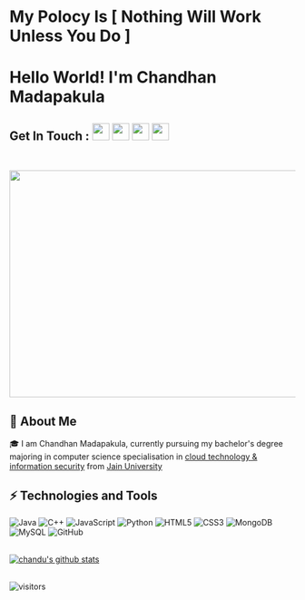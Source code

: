 #      My Polocy Is           [  Nothing Will Work Unless You Do ]


<h1>Hello World! I'm Chandhan Madapakula</h1> 

## Get In Touch : <a href="https://www.linkedin.com/in/guru-sai-chandhan-m-3a5820205/"> <img src="https://freepngimg.com/thumb/linkedin/4-2-linkedin-png-pic-thumb.png" width="30"></a> <a href="https://github.com/chandu916"><img src="https://encrypted-tbn0.gstatic.com/images?q=tbn:ANd9GcRzzWD7NJzihzWES4l0G00aUOMEqi0kGQC2W9_XoR_p2MLROuavttls3zBEWUrVagE1pXA&usqp=CAU" width="30"></a>  <a href="https://www.facebook.com/chandhan.chandu.5811"><img src="https://marianmissionaries.org/wp-content/uploads/2020/04/facebook-logo-icon-file-facebook-icon-svg-wikimedia-commons-4.png" width="30"></a>  <a href="mailto:cchandhan021@gmail.com" width="30"><img src="https://upload.wikimedia.org/wikipedia/commons/thumb/0/0b/Logo_Gmail_%282015-2020%29.svg/1280px-Logo_Gmail_%282015-2020%29.svg.png" width="30"></a>




 <br>
<p align="center"> <img src="https://www.straightnewsonline.com/wp-content/uploads/2020/05/depositphotos_65076917-stock-photo-hacker-and-terrorism-fight.jpg" height="400px" width="8000px"></p>

## 🚀 About Me 

🎓 I am Chandhan Madapakula, currently pursuing my bachelor's degree majoring in computer science specialisation in [cloud technology & information security](https://set.jainuniversity.ac.in/academics/computer-science-engineering/btech-computer-technology) from [Jain University](https://www.jainuniversity.ac.in/)
<br>
## ⚡ Technologies and Tools

![Java](https://img.shields.io/badge/-java-E34A86?style=flat-square&logo=java)
![C++](https://img.shields.io/badge/-C++-00599C?style=flat-square&logo=c)
![JavaScript](https://img.shields.io/badge/-JavaScript-black?style=flat-square&logo=javascript)
![Python](https://img.shields.io/badge/-Python-black?style=flat-square&logo=Python)
![HTML5](https://img.shields.io/badge/-HTML5-E34F26?style=flat-square&logo=html5&logoColor=white)
![CSS3](https://img.shields.io/badge/-CSS3-1572B6?style=flat-square&logo=css3)
![MongoDB](https://img.shields.io/badge/-MongoDB-black?style=flat-square&logo=mongodb)
![MySQL](https://img.shields.io/badge/-MySQL-black?style=flat-square&logo=mysql)
![GitHub](https://img.shields.io/badge/-GitHub-181717?style=flat-square&logo=github)


<br/>
<a href="https://github.com/chandu916">
  <img align="center" src="https://github-readme-stats.vercel.app/api?username=chandu916&show_icons=true&include_all_commits=true&theme=material-palenight" alt="chandu's github stats" />
</a>
</br>
</br>

![visitors](https://visitor-badge.laobi.icu/badge?page_id=chandu.chandu916)


